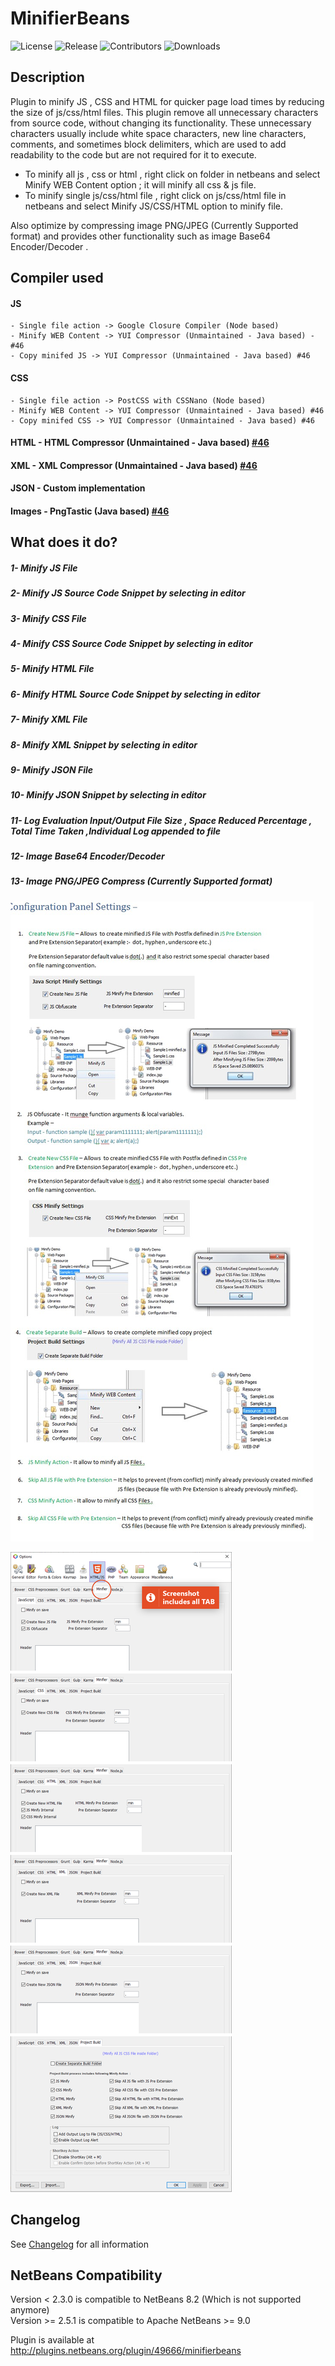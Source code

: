 # MinifierBeans 

![License](https://img.shields.io/github/license/Chris2011/minifierbeans.svg)
![Release](https://img.shields.io/github/release/Chris2011/minifierbeans.svg)
![Contributors](https://img.shields.io/github/contributors/chris2011/minifierbeans.svg)
![Downloads](https://img.shields.io/github/downloads/chris2011/minifierbeans/total.svg)


## Description

Plugin to minify JS , CSS and HTML for quicker page load times by reducing the size of js/css/html files.
This plugin remove all unnecessary characters from source code, without changing its functionality. These unnecessary characters usually include white space characters, new line characters, comments, and sometimes block delimiters, which are used to add readability to the code but are not required for it to execute.

- To minify all js , css or html , right click on folder in netbeans and select Minify WEB Content option ; it will minify all css & js file.
- To minify single js/css/html file , right click on js/css/html file in netbeans and select Minify JS/CSS/HTML option to minify file.

Also optimize by compressing image PNG/JPEG (Currently Supported format) and provides other functionality such as image Base64 Encoder/Decoder .


## Compiler used

#### JS
    - Single file action -> Google Closure Compiler (Node based)
    - Minify WEB Content -> YUI Compressor (Unmaintained - Java based) - #46
    - Copy minifed JS -> YUI Compressor (Unmaintained - Java based) #46
#### CSS
    - Single file action -> PostCSS with CSSNano (Node based)
    - Minify WEB Content -> YUI Compressor (Unmaintained - Java based) #46
    - Copy minifed CSS -> YUI Compressor (Unmaintained - Java based) #46
#### HTML - HTML Compressor (Unmaintained - Java based) [#46](https://github.com/Chris2011/minifierbeans/issues/46)
#### XML - XML Compressor (Unmaintained - Java based) [#46](https://github.com/Chris2011/minifierbeans/issues/46)
#### JSON - Custom implementation
#### Images - PngTastic (Java based) [#46](https://github.com/Chris2011/minifierbeans/issues/46)


## What does it do?

##### 1- Minify JS File
##### 2- Minify JS Source Code Snippet by selecting in editor
##### 3- Minify CSS File
##### 4- Minify CSS Source Code Snippet by selecting in editor
##### 5- Minify HTML File
##### 6- Minify HTML Source Code Snippet by selecting in editor
##### 7- Minify XML File
##### 8- Minify XML Snippet by selecting in editor
##### 9- Minify JSON File
##### 10- Minify JSON Snippet by selecting in editor
##### 11- Log Evaluation Input/Output File Size , Space Reduced Percentage , Total Time Taken ,Individual Log appended to file 
##### 12- Image Base64 Encoder/Decoder
##### 13- Image PNG/JPEG Compress (Currently Supported format)

![Minifierbeans Final](./screenshots/minifierbeans-final.jpg)

![Minifierbeans all tabs](./screenshots/minifierbeans-all-tabs.png)


## Changelog

See [Changelog](./Changelog.md) for all information  


## NetBeans Compatibility

Version < 2.3.0 is compatible to NetBeans 8.2 (Which is not supported anymore)  
Version >= 2.5.1 is compatible to Apache NetBeans >= 9.0  
  
Plugin is available at http://plugins.netbeans.org/plugin/49666/minifierbeans
